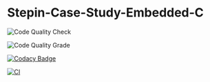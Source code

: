 # Stepin-Case-Study-Embedded-C
![Code Quality Check](https://www.code-inspector.com/project/28611/score/svg)

![Code Quality Grade](https://www.code-inspector.com/project/28611/status/svg)

[![Codacy Badge](https://app.codacy.com/project/badge/Grade/4ab57474295d4915a44590e04108900f)](https://www.codacy.com/gh/TadimallaLakshmiPavithra/Stepin-Case-Study-Embedded-C/dashboard?utm_source=github.com&amp;utm_medium=referral&amp;utm_content=TadimallaLakshmiPavithra/Stepin-Case-Study-Embedded-C&amp;utm_campaign=Badge_Grade)

[![CI](https://github.com/TadimallaLakshmiPavithra/Stepin-Case-Study-Embedded-C/actions/workflows/build.yml/badge.svg)](https://github.com/TadimallaLakshmiPavithra/Stepin-Case-Study-Embedded-C/actions/workflows/build.yml)
